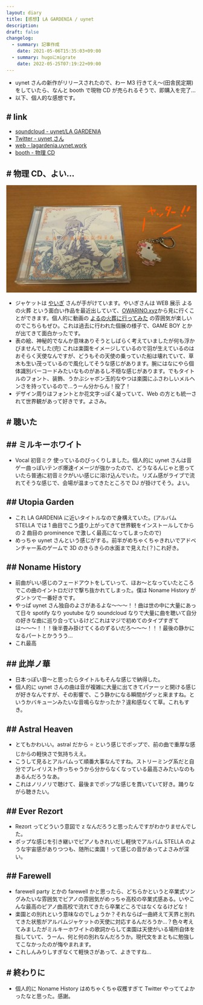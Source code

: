 ```yaml
---
layout: diary
title: [感想] LA GARDENIA / uynet
description: 
draft: false
changelog:
  - summary: 記事作成
    date: 2021-05-06T15:35:03+09:00
  - summary: hugoにmigrate
    date: 2022-05-25T07:19:22+09:00
---
```


- uynet さんの新作がリリースされたので、わー M3 行きてえ〜(田舎民定期)をしていたら、なんと booth で現物 CD が売られるそうで、即購入を完了...
- 以下、個人的な感想です。

## # link

- [soundcloud - uynet/LA GARDENIA](https://soundcloud.com/uynet/la-gardenia)
- [Twitter - uynet さん](https://twitter.com/uynet)
- [web - lagardenia.uynet.work](https://lagardenia.uynet.work/)
- [booth - 物理 CD](https://uynet.booth.pm/items/2921546)

## # 物理 CD、よい...

![p-1](p-1.jpeg)

- ジャケットは [やいぎ](https://twitter.com/_yaigi) さんが手がけています。やいぎさんは WEB 展示 よるの火葬 という面白い作品を最近出していて、[OWARINO.xyz](https://owarino.xyz/)から見に行くことができます。個人的に動画の [よるの火葬に行ってみた](https://youtu.be/kW3iZJQyTqI) の雰囲気が楽しいのでこちらもぜひ。これは過去に行われた個展の様子で、GAME BOY とかが出てきて面白かったです。
- 表の絵、神秘的でなんか意味ありそうとしばらく考えていましたが何も浮かびませんでした(完) これは楽園をイメージしているので羽が生えているのはおそらく天使なんですが、どうもその天使の乗っていた船は壊れていて、草木も生い茂っているので風化してそうな感じがあります。腕にはなにやら個体識別バーコードみたいなものがあるし不穏な感じがあります。でもタイトルのフォント、装飾、うかぶシャボン玉的なやつは楽園にふさわしいメルヘンさを持っているので...うーん分からん！投了！
- デザイン周りはフォントとか花文字っぽく凝っていて、Web の方とも統一されて世界観があって好きです。よさみ。

## # 聴いた

## ## ミルキーホワイト

- Vocal 初音ミク 使っているのびっくりしました。個人的に uynet さんは音ゲー曲っぽいテンポ爆速イメージが強かったので、どうなるんじゃと思っていたら普通に初音ミクがいい感じに溶け込んでいた。リズム感がライブで流れてそうな感じで、会場が温まってきたところで DJ が掛けてそう。よい。

## ## Utopia Garden

- これ LA GARDENIA に近いタイトルなので身構えていた。(アルバム STELLA では 1 曲目でこう盛り上がってきて世界観をインストールしてからの 2 曲目の prominence で激しく最高になってしまったので)
- めっちゃ uynet さんという感じがする。前半がめちゃくちゃきれいでアドベンチャー系のゲームで 3D のきらきらの水面まで見えた(？)これ好き。

## ## Noname History

- 前曲がいい感じのフェードアウトをしていって、ほお〜となっていたところでこの曲のイントロだけで撃ち抜かれてしまった。僕は Noname History がダントツで一番好きです。
- やっぱ uynet さん独自のよさがあるよな〜〜〜！！曲は世の中に大量にあって日々 spotify なり youtube なり soundcloud なりで大量に曲を聴いて自分の好きな曲に巡り合っているけどこれはマジで初めてのタイプすぎては〜〜〜！！！後半畳み掛けてくるのずるいだろ〜〜〜！！！最後の静かになるパートとかううう...
- これ最高

## ## 此岸ノ華

- 日本っぽい音〜と思ったらタイトルもそんな感じで納得した。
- 個人的に uynet さんの曲は音が複雑に大量に出てきてパァーッと開ける感じが好きなんですが、その影響で、こう静かになる瞬間がグッと来ますね。というかバキューンみたいな音鳴らなかったか？違和感なくて草。これもすき。

## ## Astral Heaven

- とてもかわいい。astral だから ⭐ という感じでポップで、前の曲で重厚な感じからの軽快さで気持ちええ。
- こうして見るとアルバムって順番大事なんですね。ストリーミング系だと自分でプレイリスト作っちゃうから分からなくなっている最高さみたいなのもあるんだろうなあ。
- これはノリノリで聴けて、最後までポップな感じを貫いていて好き。踊りながら聴きたい。

## ## Ever Rezort

- Rezort ってどういう意図で z なんだろうと思ったんですがわかりませんでした。
- ポップな感じを引き継いでピアノもきれいだし軽快でアルバム STELLA のような宇宙感がありつつも、随所に楽園！って感じの音があってよさみが深い。

## ## Farewell

- farewell party とかの farewell かと思ったら、どちらかというと卒業式ソングみたいな雰囲気でピアノの雰囲気がめっちゃ高校の卒業式感ある。いやこんな最高のピアノ曲高校で流れてきたら卒業どころではなくなるけどな！
- 楽園との別れという意味なのでしょうか？それならば一曲終えて天界と別れてきた状態がアルバムジャケットの天使に対応するんだろうか...？色々考えてみましたがミルキーホワイトの歌詞からして楽園は天使がいる場所自体を指していて、うーん、何と何の別れなんだろうか。現代文をまともに勉強してこなかったのが悔やまれます。
- これしんみりしすぎなくて軽快さがあって、よきですね...

## # 終わりに

- 個人的に Noname History はめちゃくちゃ収穫すぎて Twitter やっててよかったなと思った。感謝。